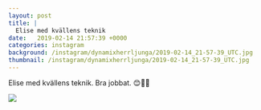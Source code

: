 ```yaml
---
layout: post
title: |
  Elise med kvällens teknik
date:   2019-02-14 21:57:39 +0000
categories: instagram
background: /instagram/dynamixherrljunga/2019-02-14_21-57-39_UTC.jpg
thumbnail: /instagram/dynamixherrljunga/2019-02-14_21-57-39_UTC.jpg
---
```

Elise med kvällens teknik. Bra jobbat. 😊🤙🤙 



<img src='/www-dynamix-herrljunga/instagram/dynamixherrljunga/2019-02-14_21-57-39_UTC.jpg' class='img-fluid' />
